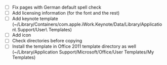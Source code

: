 - [ ] Fix pages with German default spell check 
- [ ] Add licensing information (for the font and the rest)
- [ ] Add keynote template (~/Library/Containers/com.apple.iWork.Keynote/Data/Library/Application\ Support/User\ Templates)
- [ ] Add icon
- [ ] Check directories before copying
- [ ] Install the template in Office 2011 template directory as well (~/Library/Application Support/Microsoft/Office/User Templates/My Templates)